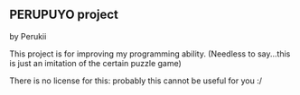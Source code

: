 
## PERUPUYO project

by Perukii

This project is for improving my programming ability.
(Needless to say...this is just an imitation of the certain puzzle game)

There is no license for this: probably this cannot be useful for you :/ 

